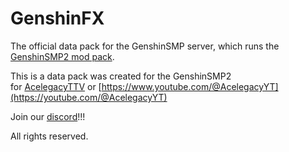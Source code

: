 # GenshinFX

The official data pack for the GenshinSMP server, which runs the [GenshinSMP2 mod pack](https://www.curseforge.com/minecraft/modpacks/the-genshin-smp-s2).

This is a data pack was created for the GenshinSMP2 for [AcelegacyTTV](https://www.twitch.tv/acelegacyttv) or [https://www.youtube.com/@AcelegacyYT](https://youtube.com/@AcelegacyYT)

Join our [discord](https://discord.gg/Dfg2Fsr6QW)!!!

All rights reserved.
